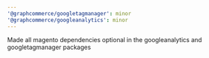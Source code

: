 ```yaml
---
'@graphcommerce/googletagmanager': minor
'@graphcommerce/googleanalytics': minor
---
```


Made all magento dependencies optional in the googleanalytics and googletagmanager packages
